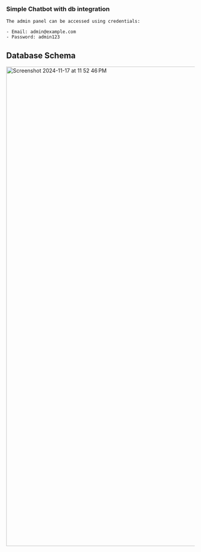 ### Simple Chatbot with db integration 

 ```plaintext
The admin panel can be accessed using credentials:

- Email: admin@example.com
- Password: admin123
 ```

## Database Schema

<img width="1280" alt="Screenshot 2024-11-17 at 11 52 46 PM" src="https://github.com/user-attachments/assets/8d490ef1-ae57-4052-a6ba-3e7984523572">
